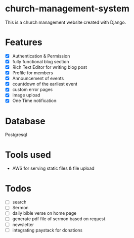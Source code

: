 # church-management-system
This is a church management website created with Django.

# Features
- [x] Authentication & Permission
- [x] fully functional blog section
- [x] Rich Text Editor for writing blog post
- [x] Profile for members
- [x] Announcement of events
- [x] countdown of the earliest event
- [x] custom error pages 
- [x] image upload
- [x] One Time notification

# Database
Postgresql

# Tools used
- AWS for serving static files & file upload

# Todos
- [ ] search
- [ ] Sermon
- [ ] daily bible verse on home page
- [ ] generate pdf file of sermon based on request
- [ ] newsletter
- [ ] integrating paystack for donations
